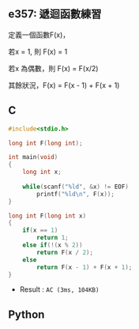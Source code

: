 ## e357: 遞迴函數練習
定義一個函數F(x)，

若x = 1, 則 F(x) = 1

若x 為偶數，則 F(x) = F(x/2)

其餘狀況，F(x) = F(x - 1) + F(x + 1)

## C
```C
#include<stdio.h>

long int F(long int);

int main(void)
{
	long int x;
	
	while(scanf("%ld", &x) != EOF)
		printf("%ld\n", F(x));
}

long int F(long int x)
{
	if(x == 1)
		return 1;
	else if(!(x % 2))
		return F(x / 2);
	else
		return F(x - 1) + F(x + 1);
}
```
 * Result : `AC (3ms, 104KB)`

## Python
